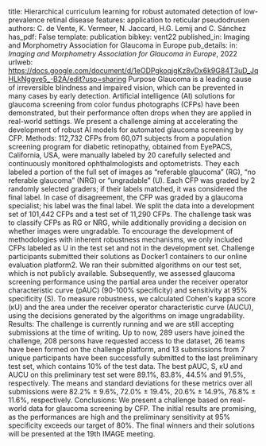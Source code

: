 title: Hierarchical curriculum learning for robust automated detection of low-prevalence retinal disease features: application to reticular pseudodrusen
authors: C. de Vente, K. Vermeer, N. Jaccard, H.G. Lemij and C. Sánchez
has_pdf: False
template: publication
bibkey: vent22
published_in: Imaging and Morphometry Association for Glaucoma in Europe
pub_details: in: <i>Imaging and Morphometry Association for Glaucoma in Europe</i>, 2022
urlweb: https://docs.google.com/document/d/1eODPgkoqjgKz8vDx6k9G84T3uD_JqHLkNggve5_-B2A/edit?usp=sharing
Purpose Glaucoma is a leading cause of irreversible blindness and impaired vision, which can be prevented in many cases by early detection. Artificial intelligence (AI) solutions for glaucoma screening from color fundus photographs (CFPs) have been demonstrated, but their performance often drops when they are applied in real-world settings. We present a challenge aiming at accelerating the development of robust AI models for automated glaucoma screening by CFP.  Methods: 112,732 CFPs from 60,071 subjects from a population screening program for diabetic retinopathy, obtained from EyePACS, California, USA, were manually labeled by 20 carefully selected and continuously monitored ophthalmologists and optometrists. They each labeled a portion of the full set of images as “referable glaucoma” (RG), “no referable glaucoma” (NRG) or “ungradable” (U). Each CFP was graded by 2 randomly selected graders; if their labels matched, it was considered the final label. In case of disagreement, the CFP was graded by a glaucoma specialist; his label was the final label. We split the data into a development set of 101,442 CFPs and a test set of 11,290 CFPs. The challenge task was to classify CFPs as RG or NRG, while additionally providing a decision on whether images were ungradable. To encourage the development of methodologies with inherent robustness mechanisms, we only included CFPs labeled as U in the test set and not in the development set. Challenge participants submitted their solutions as Docker1 containers to our online evaluation platform2. We ran their submitted algorithms on our test set, which is not publicly available. Subsequently, we assessed glaucoma screening performance using the partial area under the receiver operator characteristic curve (pAUC) (90-100% specificity) and sensitivity at 95% specificity (S). To measure robustness, we calculated Cohen's kappa score (κU) and the area under the receiver operator characteristic curve (AUCU), using the decisions generated by the algorithms on image ungradability.  Results: The challenge is currently running and we are still accepting submissions at the time of writing. Up to now, 289 users have joined the challenge, 208 persons have requested access to the dataset, 26 teams have been formed on the challenge platform, and 13 submissions from 7 unique participants have been successfully submitted to the last preliminary test set, which contains 10% of the test data. The best pAUC, S, κU and AUCU on this preliminary test set were 89.1%, 83.8%, 44.5% and 91.5%, respectively. The means and standard deviations for these metrics over all submissions were 82.2% ± 9.6%, 72.0% ± 19.4%, 20.6% ± 14.9%, 76.8% ± 11.6%, respectively.  Conclusions: We present a challenge based on real-world data for glaucoma screening by CFP. The initial results are promising, as the performances are high and the preliminary sensitivity at 95% specificity exceeds our target of 80%. The final winners and their solutions will be presented at the 19th IMAGE meeting. 

